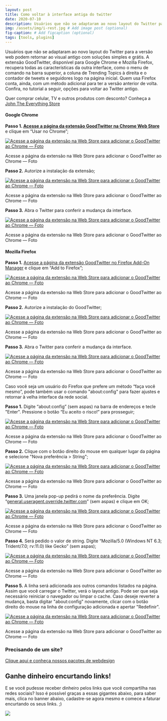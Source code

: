 ```yaml
---
layout: post
title: Como voltar à interface antiga do twitter
date: 2020-07-10
description: Usuários que não se adaptaram ao novo layout do Twitter para a versão web podem retornar ao visual antigo com soluções simples e grátis. A extensão GoodTwitter, disponível para Google Chrome e Mozilla Firefox, recupera todas as características da outra interface, como o menu de comando na barra superior, a coluna de Trending Topics à direita e o contador de tweets e seguidores logo na página inicial. Quem usa Firefox conta, ainda, com um método adicional para ter a versão anterior de volta. Confira, no tutorial a seguir, opções para voltar ao Twitter antigo.
img: /assets/img/i-rest.jpg # Add image post (optional)
fig-caption: # Add figcaption (optional)
tags: [tools, plugins]
---
```

Usuários que não se adaptaram ao novo layout do Twitter para a versão web podem retornar ao visual antigo com soluções simples e grátis. A extensão GoodTwitter, disponível para Google Chrome e Mozilla Firefox, recupera todas as características da outra interface, como o menu de comando na barra superior, a coluna de Trending Topics à direita e o contador de tweets e seguidores logo na página inicial. Quem usa Firefox conta, ainda, com um método adicional para ter a versão anterior de volta. Confira, no tutorial a seguir, opções para voltar ao Twitter antigo.

Quer comprar celular, TV e outros produtos com desconto? Conheça a [John The Everything Store](https://br.pinterest.com/johneverythingstore/)

#### Google Chrome

**Passo 1. [Acesse a página da extensão GoodTwitter na Chrome Web Store](https://chrome.google.com/webstore/detail/goodtwitter/jbanhionoclikdjnjlcmefiofgjimgca)** e clique em “Usar no Chrome”;

[![Acesse a página da extensão na Web Store para adicionar o GoodTwitter ao Chrome — Foto](https://uploaddeimagens.com.br/images/002/682/704/original/goodtwitter-chrome-1.jpeg?1590954160)](https://jhonathanribeiro.netlify.app/como-voltar-a-interface-antiga-do-twitter/)

Acesse a página da extensão na Web Store para adicionar o GoodTwitter ao Chrome — Foto[](https://jhonathanribeiro.netlify.app/como-voltar-a-interface-antiga-do-twitter/)



**Passo 2.** Autorize a instalação da extensão;

[![Acesse a página da extensão na Web Store para adicionar o GoodTwitter ao Chrome — Foto](https://uploaddeimagens.com.br/images/002/682/730/full/good-twitter-chrome-2.jpeg?1590954951)](https://jhonathanribeiro.netlify.app/como-voltar-a-interface-antiga-do-twitter/)

Acesse a página da extensão na Web Store para adicionar o GoodTwitter ao Chrome — Foto[](https://jhonathanribeiro.netlify.app/como-voltar-a-interface-antiga-do-twitter/)

**Passo 3.** Abra o Twitter para conferir a mudança da interface.

[![Acesse a página da extensão na Web Store para adicionar o GoodTwitter ao Chrome — Foto](https://uploaddeimagens.com.br/images/002/682/731/original/good-twitter-chrome-3.jpeg?1590955067)](https://jhonathanribeiro.netlify.app/como-voltar-a-interface-antiga-do-twitter/)

Acesse a página da extensão na Web Store para adicionar o GoodTwitter ao Chrome — Foto[](https://jhonathanribeiro.netlify.app/como-voltar-a-interface-antiga-do-twitter/)

#### Mozilla Firefox

**Passo 1.** [Acesse a página da extensão GoodTwitter no Firefox Add-On Manager](https://chrome.google.com/webstore/detail/goodtwitter/jbanhionoclikdjnjlcmefiofgjimgca) e clique em “Add to Firefox”;

[![Acesse a página da extensão na Web Store para adicionar o GoodTwitter ao Chrome — Foto](https://uploaddeimagens.com.br/images/002/682/742/full/good-twitter-ff1.jpeg?1590955376)](https://jhonathanribeiro.netlify.app/como-voltar-a-interface-antiga-do-twitter/)

Acesse a página da extensão na Web Store para adicionar o GoodTwitter ao Chrome — Foto[](https://jhonathanribeiro.netlify.app/como-voltar-a-interface-antiga-do-twitter/)

**Passo 2.** Autorize a instalação do GoodTwitter;

[![Acesse a página da extensão na Web Store para adicionar o GoodTwitter ao Chrome — Foto](https://uploaddeimagens.com.br/images/002/682/748/full/good-twitter-ff2.jpeg?1590955481)](https://jhonathanribeiro.netlify.app/como-voltar-a-interface-antiga-do-twitter/)

Acesse a página da extensão na Web Store para adicionar o GoodTwitter ao Chrome — Foto[](https://jhonathanribeiro.netlify.app/como-voltar-a-interface-antiga-do-twitter/)

**Passo 3.** Abra o Twitter para conferir a mudança da interface.

[![Acesse a página da extensão na Web Store para adicionar o GoodTwitter ao Chrome — Foto](https://d33wubrfki0l68.cloudfront.net/d629ba4aa4d24929cbcdb9ac2bf4fbe5659c34f0/9c19b/assets/images/layout-antigo-twitter.png)](https://jhonathanribeiro.netlify.app/como-voltar-a-interface-antiga-do-twitter/)

Acesse a página da extensão na Web Store para adicionar o GoodTwitter ao Chrome — Foto[](https://jhonathanribeiro.netlify.app/como-voltar-a-interface-antiga-do-twitter/)

Caso você seja um usuário do Firefox que prefere um método “faça você mesmo”, pode também usar o comando "about:config" para fazer ajustes e retornar à velha interface da rede social.

**Passo 1.** Digite “about:config” (sem aspas) na barra de endereços e tecle "Enter". Pressione o botão “Eu aceito o risco!” para prosseguir;



[![Acesse a página da extensão na Web Store para adicionar o GoodTwitter ao Chrome — Foto](https://uploaddeimagens.com.br/images/002/682/755/full/about-config-ff1.jpeg?1590955684)](https://jhonathanribeiro.netlify.app/como-voltar-a-interface-antiga-do-twitter/)

Acesse a página da extensão na Web Store para adicionar o GoodTwitter ao Chrome — Foto[](https://jhonathanribeiro.netlify.app/como-voltar-a-interface-antiga-do-twitter/)

**Passo 2.** Clique com o botão direito do mouse em qualquer lugar da página e selecione "Nova preferência > String";

[![Acesse a página da extensão na Web Store para adicionar o GoodTwitter ao Chrome — Foto](https://uploaddeimagens.com.br/images/002/682/756/full/about-config-ff2.jpeg?1590955826)](https://jhonathanribeiro.netlify.app/como-voltar-a-interface-antiga-do-twitter/)

Acesse a página da extensão na Web Store para adicionar o GoodTwitter ao Chrome — Foto[](https://jhonathanribeiro.netlify.app/como-voltar-a-interface-antiga-do-twitter/)

**Passo 3.** Uma janela pop-up pedirá o nome da preferência. Digite “[general.useragent.override.twitter.com](http://general.useragent.override.twitter.com/)” (sem aspas) e clique em OK;

[![Acesse a página da extensão na Web Store para adicionar o GoodTwitter ao Chrome — Foto](https://uploaddeimagens.com.br/images/002/682/760/full/about-config-ff3.jpeg?1590955908)](https://jhonathanribeiro.netlify.app/como-voltar-a-interface-antiga-do-twitter/)

Acesse a página da extensão na Web Store para adicionar o GoodTwitter ao Chrome — Foto[](https://jhonathanribeiro.netlify.app/como-voltar-a-interface-antiga-do-twitter/)

**Passo 4.** Será pedido o valor de string. Digite “Mozilla/5.0 (Windows NT 6.3; Trident/7.0; rv:11.0) like Gecko” (sem aspas);

[![Acesse a página da extensão na Web Store para adicionar o GoodTwitter ao Chrome — Foto](https://uploaddeimagens.com.br/images/002/682/764/full/about-config-ff4.jpeg?1590956026)](https://jhonathanribeiro.netlify.app/como-voltar-a-interface-antiga-do-twitter/)

Acesse a página da extensão na Web Store para adicionar o GoodTwitter ao Chrome — Foto[](https://jhonathanribeiro.netlify.app/como-voltar-a-interface-antiga-do-twitter/)

**Passo 5.** A linha será adicionada aos outros comandos listados na página. Assim que você carregar o Twitter, verá o layout antigo. Pode ser que seja necessário reiniciar o navegador ou limpar o cache. Caso deseje reverter a mudança, basta digitar "about:config" novamente, clicar com o botão direito do mouse na linha de configuração adicionada e apertar "Redefinir".

[![Acesse a página da extensão na Web Store para adicionar o GoodTwitter ao Chrome — Foto](https://uploaddeimagens.com.br/images/002/682/765/full/about-config-ff5.jpeg?1590956069)](https://jhonathanribeiro.netlify.app/como-voltar-a-interface-antiga-do-twitter/)

Acesse a página da extensão na Web Store para adicionar o GoodTwitter ao Chrome — Foto

### Precisando de um site?

[Clique aqui e conheça nossos pacotes de webdesign](https://cleandesign.netlify.app/)

## Ganhe dinheiro encurtando links!

E se você pudesse receber dinheiro pelos links que você compartilha nas redes sociais? Isso é possível graças a essas gigantes abaixo, para saber mais, clica no banner abaixo, cadastre-se agora mesmo e comece a faturar encurtando os seus links. ;)

[![](https://img.cut-urls.com/r2.gif)](https://exe.io/ref/JhonathanRb)